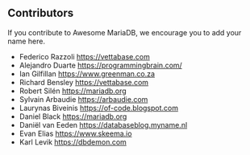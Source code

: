 ## Contributors

If you contribute to Awesome MariaDB, we encourage you to add your name here.

- Federico Razzoli https://vettabase.com
- Alejandro Duarte https://programmingbrain.com/
- Ian Gilfillan https://www.greenman.co.za
- Richard Bensley https://vettabase.com
- Robert Silén https://mariadb.org
- Sylvain Arbaudie https://arbaudie.com
- Laurynas Biveinis https://of-code.blogspot.com
- Daniel Black https://mariadb.org
- Daniël van Eeden https://databaseblog.myname.nl
- Evan Elias https://www.skeema.io
- Karl Levik https://dbdemon.com
